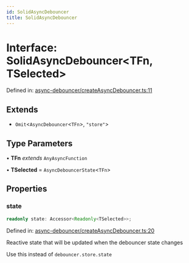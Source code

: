 ```yaml
---
id: SolidAsyncDebouncer
title: SolidAsyncDebouncer
---
```


<!-- DO NOT EDIT: this page is autogenerated from the type comments -->

# Interface: SolidAsyncDebouncer\<TFn, TSelected\>

Defined in: [async-debouncer/createAsyncDebouncer.ts:11](https://github.com/TanStack/pacer/blob/main/packages/solid-pacer/src/async-debouncer/createAsyncDebouncer.ts#L11)

## Extends

- `Omit`\<`AsyncDebouncer`\<`TFn`\>, `"store"`\>

## Type Parameters

• **TFn** *extends* `AnyAsyncFunction`

• **TSelected** = `AsyncDebouncerState`\<`TFn`\>

## Properties

### state

```ts
readonly state: Accessor<Readonly<TSelected>>;
```

Defined in: [async-debouncer/createAsyncDebouncer.ts:20](https://github.com/TanStack/pacer/blob/main/packages/solid-pacer/src/async-debouncer/createAsyncDebouncer.ts#L20)

Reactive state that will be updated when the debouncer state changes

Use this instead of `debouncer.store.state`
